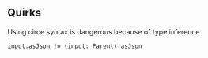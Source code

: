 ## Quirks

Using circe syntax is dangerous because of type inference
```
input.asJson != (input: Parent).asJson
```
